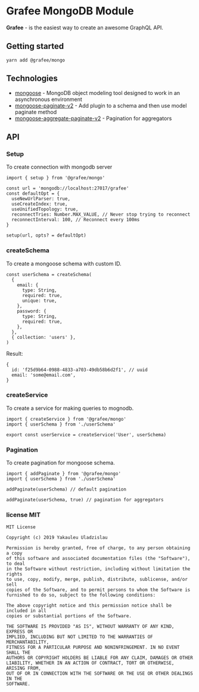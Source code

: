 # Grafee MongoDB Module

**Grafee** - is the easiest way to create an awesome GraphQL API.

## Getting started

```
yarn add @grafee/mongo
```

## Technologies

- [mongoose](https://www.npmjs.com/package/mongoose) - MongoDB object modeling tool designed to work in an asynchronous environment
- [mongoose-paginate-v2](https://www.npmjs.com/package/mongoose-paginate-v2) - Add plugin to a schema and then use model paginate method
- [mongoose-aggregate-paginate-v2](https://github.com/aravindnc/mongoose-aggregate-paginate-v2) - Pagination for aggregators

## API

### Setup

To create connection with mongodb server

```
import { setup } from '@grafee/mongo'

const url = 'mongodb://localhost:27017/grafee'
const defaultOpt = {
  useNewUrlParser: true,
  useCreateIndex: true,
  useUnifiedTopology: true,
  reconnectTries: Number.MAX_VALUE, // Never stop trying to reconnect
  reconnectInterval: 100, // Reconnect every 100ms
}

setup(url, opts? = defaultOpt)

```

### createSchema

To create a mongoose schema with custom ID.

```
const userSchema = createSchema(
  {
    email: {
      type: String,
      required: true,
      unique: true,
    },
    password: {
      type: String,
      required: true,
    },
  },
  { collection: 'users' },
)
```

Result:

```
{
  id: 'f25d9b64-0988-4833-a703-49db58b6d2f1', // uuid
  email: 'some@email.com',
}
```

### createService

To create a service for making queries to mognodb.

```
import { createService } from '@grafee/mongo'
import { userSchema } from './userSchema'

export const userService = createService('User', userSchema)
```

### Pagination

To create pagination for mongoose schema.

```
import { addPaginate } from '@grafee/mongo'
import { userSchema } from './userSchema'

addPaginate(userSchema) // default pagination

addPaginate(userSchema, true) // pagination for aggregators
```

### license MIT

```
MIT License

Copyright (c) 2019 Yakauleu Uladzislau

Permission is hereby granted, free of charge, to any person obtaining a copy
of this software and associated documentation files (the "Software"), to deal
in the Software without restriction, including without limitation the rights
to use, copy, modify, merge, publish, distribute, sublicense, and/or sell
copies of the Software, and to permit persons to whom the Software is
furnished to do so, subject to the following conditions:

The above copyright notice and this permission notice shall be included in all
copies or substantial portions of the Software.

THE SOFTWARE IS PROVIDED "AS IS", WITHOUT WARRANTY OF ANY KIND, EXPRESS OR
IMPLIED, INCLUDING BUT NOT LIMITED TO THE WARRANTIES OF MERCHANTABILITY,
FITNESS FOR A PARTICULAR PURPOSE AND NONINFRINGEMENT. IN NO EVENT SHALL THE
AUTHORS OR COPYRIGHT HOLDERS BE LIABLE FOR ANY CLAIM, DAMAGES OR OTHER
LIABILITY, WHETHER IN AN ACTION OF CONTRACT, TORT OR OTHERWISE, ARISING FROM,
OUT OF OR IN CONNECTION WITH THE SOFTWARE OR THE USE OR OTHER DEALINGS IN THE
SOFTWARE.
```
